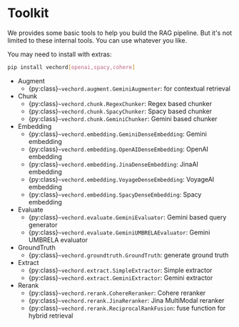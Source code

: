 # Toolkit

We provides some basic tools to help you build the RAG pipeline. But it's not limited to these
internal tools. You can use whatever you like.

You may need to install with extras:

```bash
pip install vechord[openai,spacy,cohere]
```

- Augment
    - {py:class}`~vechord.augment.GeminiAugmenter`: for contextual retrieval
- Chunk
    - {py:class}`~vechord.chunk.RegexChunker`: Regex based chunker
    - {py:class}`~vechord.chunk.SpacyChunker`: Spacy based chunker
    - {py:class}`~vechord.chunk.GeminiChunker`: Gemini based chunker
- Embedding
    - {py:class}`~vechord.embedding.GeminiDenseEmbedding`: Gemini embedding
    - {py:class}`~vechord.embedding.OpenAIDenseEmbedding`: OpenAI embedding
    - {py:class}`~vechord.embedding.JinaDenseEmbedding`: JinaAI embedding
    - {py:class}`~vechord.embedding.VoyageDenseEmbedding`: VoyageAI embedding
    - {py:class}`~vechord.embedding.SpacyDenseEmbedding`: Spacy embedding
- Evaluate
    - {py:class}`~vechord.evaluate.GeminiEvaluator`: Gemini based query generator
    - {py:class}`~vechord.evaluate.GeminiUMBRELAEvaluator`: Gemini UMBRELA evaluator
- GroundTruth
    - {py:class}`~vechord.groundtruth.GroundTruth`: generate ground truth
- Extract
    - {py:class}`~vechord.extract.SimpleExtractor`: Simple extractor
    - {py:class}`~vechord.extract.GeminiExtractor`: Gemini extractor
- Rerank
    - {py:class}`~vechord.rerank.CohereReranker`: Cohere reranker
    - {py:class}`~vechord.rerank.JinaReranker`: Jina MultiModal reranker
    - {py:class}`~vechord.rerank.ReciprocalRankFusion`: fuse function for hybrid retrieval
